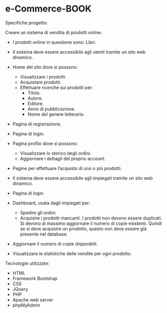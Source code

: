 # e-Commerce-BOOK

Specifiche progetto:

Creare un sistema di vendita di prodotti online:

- I prodotti online in questione sono: Libri.
- Il sistema deve essere accessibile agli utenti tramite un sito web dinamico.
- Home del sito dove si possono:

  - Visualizzare i prodotti.
  - Acquistare prodotti.
  - Effettuare ricerche sui prodotti per:
    - Titolo.
    - Autore.
    - Editore.
    - Anno di pubblicazione.
    - Nome del genere letterario.


- Pagina di registrazione.
- Pagina di login.

- Pagina profilo dove si possono:
  - Visualizzare lo storico degli ordini.
  - Aggiornare i dettagli del proprio account.
 
- Pagine per effettuare l’acquisto di uno o più prodotti.

- Il sistema deve essere accessibile agli impiegati tramite un sito web dinamico.

- Pagina di login.

- Dashboard, usata dagli impiegati per:

  - Spedire gli ordini.
  - Acquisire i prodotti mancanti. I prodotti non devono essere duplicati. Si devono al massimo aggiornare il numero di copie esistenti. Quindi se si deve acquisire un prodotto, questo non deve essere già presente nel database.
  
- Aggiornare il numero di copie disponibili.

- Visualizzare le statistiche delle vendite per ogni prodotto.

Tecnologie utilizzate:

- HTML
- Framework Bootstrap
- CSS
- JQuery
- PHP
- Apache web server
- phpMyAdmin
